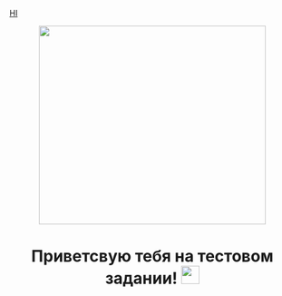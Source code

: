 [HI](https://i.yapx.ru/LQSPT.gif)
<p align="center">
  <img width="400" height="350" src="[https://i.yapx.ru/LQSPT.gif](https://github.com/PrettyPet-Organization/test-task/blob/main/LQSPT.gif)">
</p>
<h1 align="center">
  Приветсвую тебя на тестовом задании! <a href="https://www.youtube.com/channel/UCaW0RNRwMILFdRM3-EpUYjg" target="_blank"></a> 
  <img src="https://github.com/blackcater/blackcater/raw/main/images/Hi.gif" height="32"/>
</h1>
